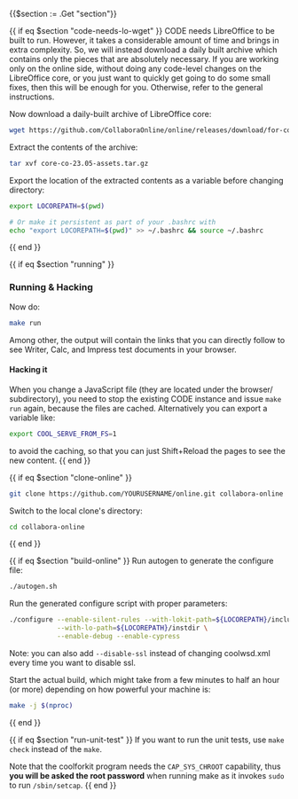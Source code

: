 {{$section := .Get "section"}}

{{ if eq $section "code-needs-lo-wget" }}
CODE needs LibreOffice to be built to run. However, it takes a considerable amount of time and brings in
extra complexity. So, we will instead download a daily built archive which contains only the pieces that are absolutely necessary. If you are working only on the online side, without doing any code-level changes on the LibreOffice core, or you just want to quickly get going to do some small fixes, then this will be enough for you. Otherwise, refer to the general instructions.

Now download a daily-built archive of LibreOffice core:
```bash
wget https://github.com/CollaboraOnline/online/releases/download/for-code-assets/core-co-23.05-assets.tar.gz
```

Extract the contents of the archive:
```bash
tar xvf core-co-23.05-assets.tar.gz
```

Export the location of the extracted contents as a variable before changing directory:
```bash
export LOCOREPATH=$(pwd)

# Or make it persistent as part of your .bashrc with
echo "export LOCOREPATH=$(pwd)" >> ~/.bashrc && source ~/.bashrc
```
{{ end }}

{{ if eq $section "running" }}
### Running & Hacking
Now do:
```bash
make run
```
Among other, the output will contain the links that you can directly follow to
see Writer, Calc, and Impress test documents in your browser.

#### Hacking it
When you change a JavaScript file (they are located under the browser/
subdirectory), you need to stop the existing CODE instance and issue ```make run``` again, because the files are cached.
Alternatively you can export a variable like:
```bash
export COOL_SERVE_FROM_FS=1
```
to avoid the caching, so that you can just Shift+Reload the pages to see the
new content.
{{ end }}

{{ if eq $section "clone-online" }}
```bash
git clone https://github.com/YOURUSERNAME/online.git collabora-online
```

Switch to the local clone's directory:
```bash
cd collabora-online
```
{{ end }}

{{ if eq $section "build-online" }}
Run autogen to generate the configure file:
```bash
./autogen.sh
```

Run the generated configure script with proper parameters:
```bash
./configure --enable-silent-rules --with-lokit-path=${LOCOREPATH}/include \
            --with-lo-path=${LOCOREPATH}/instdir \
            --enable-debug --enable-cypress
```
Note: you can also add `--disable-ssl` instead of changing coolwsd.xml every time you want to disable ssl.

Start the actual build, which might take from a few minutes to half an hour (or more) depending on how powerful your machine is:
```bash
make -j $(nproc)
```
{{ end }}

{{ if eq $section "run-unit-test" }}
If you want to run the unit tests, use `make check` instead of the `make`.

Note that the coolforkit program needs the `CAP_SYS_CHROOT` capability,
thus **you will be asked the root password** when running make as it
invokes `sudo` to run `/sbin/setcap`.
{{ end }}
